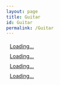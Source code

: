 ```yaml
---
layout: page
title: Guitar
id: Guitar
permalink: /Guitar
---
```


<style> .gumroad-product-embed a { display: inline-block; padding: 5px 10px; /* Ajusta el espaciado del enlace */ font-size: 14px; /* Ajusta el tamaño de fuente del enlace */ } </style> <div class="gumroad-product-embed"> <a href="https://raultizze.gumroad.com/l/Tim">Loading...</a> </div> <div class="gumroad-product-embed"> <a href="https://raultizze.gumroad.com/l/armul">Loading...</a> </div> <div class="gumroad-product-embed"> <a href="https://raultizze.gumroad.com/l/FriedmanTone">Loading...</a> </div> <div class="gumroad-product-embed"> <a href="https://raultizze.gumroad.com/l/tonesculptor">Loading...</a> </div>
